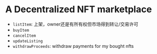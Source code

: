 # A Decentralized NFT marketplace
- `listItem`: 上架，owner还是有所有权但市场得到转让/交易许可
- `buyItem`
- `cancelItem`
- `updateListing`
- `withdrawProceeds`: withdraw payments for my bought nfts